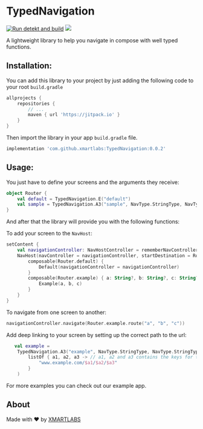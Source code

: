 # TypedNavigation

[![Run detekt and build](https://github.com/xmartlabs/TypedNavigation/actions/workflows/compile-and-check.yml/badge.svg)](https://github.com/xmartlabs/TypedNavigation/actions/workflows/compile-and-check.yml)
[![](https://jitpack.io/v/xmartlabs/TypedNavigation.svg)](https://jitpack.io/#xmartlabs/TypedNavigation)

A lightweight library to help you navigate in compose with well typed functions.

## Installation:

You can add this library to your project by just adding the following code to your root `build.gradle`

```groovy
allprojects {
    repositories {
        // ...
        maven { url 'https://jitpack.io' }
    }
}
```

Then import the library in your app `build.gradle` file.

```groovy
implementation 'com.github.xmartlabs:TypedNavigation:0.0.2'
```

## Usage:

You just have to define your screens and the arguments they receive:

```kotlin
object Router {
    val default = TypedNavigation.E("default")
    val sample = TypedNavigation.A3("sample", NavType.StringType, NavType.StringType, NavType.StringType)
}
```

And after that the library will provide you with the following functions:

To add your screen to the `NavHost`:

```kotlin
setContent {
    val navigationController: NavHostController = rememberNavController()
    NavHost(navController = navigationController, startDestination = Router.default.url) {
        composable(Router.default) {
            Default(navigationController = navigationController)
        }
        composable(Router.example) { a: String?, b: String?, c: String? ->
            Example(a, b, c)
        }
    }
}
```

To navigate from one screen to another:

```kotlin
navigationController.navigate(Router.example.route("a", "b", "c"))
```

Add deep linking to your screen by setting up the correct path to the url:

```kotlin
   val example =
    TypedNavigation.A3("example", NavType.StringType, NavType.StringType, NavType.StringType,
        listOf { a1, a2, a3 -> // a1, a2 and a3 contains the keys for the attributes previously defined
            "www.example.com/$a1/$a2/$a3" 
        }
    )
```

For more examples you can check out our example app.

## About

Made with ❤️ by [XMARTLABS](http://xmartlabs.com)